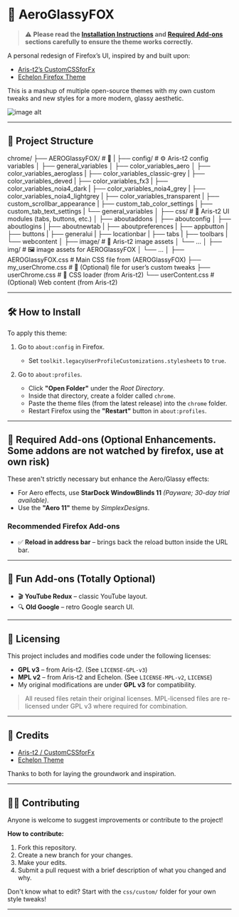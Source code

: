 # 🌌 AeroGlassyFOX 

> ⚠️ **Please read the [Installation Instructions](#️-how-to-install) and [Required Add-ons](#-required-add-ons-optional-enhancements) sections carefully to ensure the theme works correctly.**

A personal redesign of Firefox’s UI, inspired by and built upon:

- [Aris-t2’s CustomCSSforFx](https://github.com/Firefox4Guy/AEROGlassyFOX/blob/master/showcase.PNG?raw=true)
- [Echelon Firefox Theme](https://github.com/echelon-theme/echelon)

This is a mashup of multiple open-source themes with my own custom tweaks and new styles for a more modern, glassy aesthetic.

![image alt](https://github.com/Firefox4Guy/AEROGlassyFOX/blob/69bbd86475fc6b99af016687194dbadde6d9a86a/showcase.PNG)

---

## 📁 Project Structure
chrome/
├── AEROGlassyFOX/ # 💠
|
├── config/ # ⚙️ Aris-t2 config variables
│ ├── general_variables
│ ├── color_variables_aero
│ ├── color_variables_aeroglass
| ├── color_variables_classic-grey
| ├── color_variables_deved
| ├── color_variables_fx3
| ├── color_variables_noia4_dark
| ├── color_variables_noia4_grey
| ├── color_variables_noia4_lightgrey
| ├── color_variables_transparent
| ├── custom_scrollbar_appearance
| ├── custom_tab_color_settings
| ├── custom_tab_text_settings
| └── general_variables
│
├── css/ # 🎨 Aris-t2 UI modules (tabs, buttons, etc.)
│ ├── aboutaddons
│ ├── aboutconfig
│ ├── aboutlogins
| ├── aboutnewtab
| ├── aboutpreferences
| ├── appbutton
| ├── buttons
| ├── generalui
| ├── locationbar
| ├── tabs
| ├── toolbars
| └── webcontent
│
├── image/ # 📸 Aris-t2 image assets
│ └── ...
│
├── img/ # 🖼️ image assets for AEROGlassyFOX
│ └── ...
│
├── AEROGlassyFOX.css # Main CSS file from (AEROGlassyFOX) 
├── my_userChrome.css # 📝 (Optional) file for user’s custom tweaks
├── userChrome.css # 🔧 CSS loader (from Aris-t2)
└── userContent.css # (Optional) Web content (from Aris-t2)

---

## 🛠️ How to Install

To apply this theme:

1. Go to `about:config` in Firefox.
   - Set `toolkit.legacyUserProfileCustomizations.stylesheets` to `true`.

2. Go to `about:profiles`.
   - Click **"Open Folder"** under the *Root Directory*.
   - Inside that directory, create a folder called `chrome`.
   - Paste the theme files (from the latest release) into the `chrome` folder.
   - Restart Firefox using the **"Restart"** button in `about:profiles`.

---

## 🧩 Required Add-ons (Optional Enhancements. Some addons are not watched by firefox, use at own risk)

These aren't strictly necessary but enhance the Aero/Glassy effects:

  - For Aero effects, use **StarDock WindowBlinds 11** *(Payware; 30-day trial available)*.
  - Use the **"Aero 11"** theme by *SimplexDesigns*.

### Recommended Firefox Add-ons

- ✅ **Reload in address bar** – brings back the reload button inside the URL bar.

---

## 🎉 Fun Add-ons (Totally Optional)

- 🎬 **YouTube Redux** – classic YouTube layout.
- 🔍 **Old Google** – retro Google search UI.

---

## 📜 Licensing

This project includes and modifies code under the following licenses:

- **GPL v3** – from Aris-t2. (See `LICENSE-GPL-v3`)
- **MPL v2** – from Aris-t2 and Echelon. (See `LICENSE-MPL-v2`, `LICENSE`)
- My original modifications are under **GPL v3** for compatibility.

> All reused files retain their original licenses. MPL-licensed files are re-licensed under GPL v3 where required for combination.

---

## 🙏 Credits

- [Aris-t2 / CustomCSSforFx](https://github.com/Aris-t2/CustomCSSforFx)
- [Echelon Theme](https://github.com/echelon-theme/echelon)

Thanks to both for laying the groundwork and inspiration.

---

## 🧑‍💻 Contributing

Anyone is welcome to suggest improvements or contribute to the project!

**How to contribute:**

1. Fork this repository.
2. Create a new branch for your changes.
3. Make your edits.
4. Submit a pull request with a brief description of what you changed and why.

Don't know what to edit? Start with the `css/custom/` folder for your own style tweaks!

---
